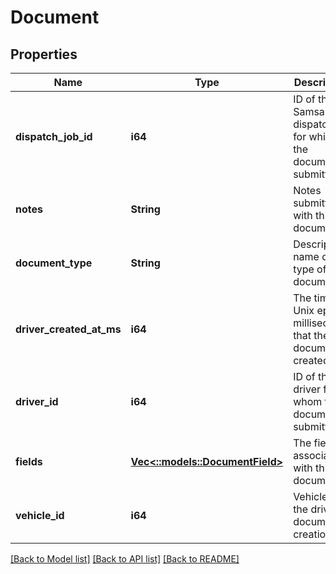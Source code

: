 # Document

## Properties
Name | Type | Description | Notes
------------ | ------------- | ------------- | -------------
**dispatch_job_id** | **i64** | ID of the Samsara dispatch job for which the document is submitted | [optional] 
**notes** | **String** | Notes submitted with this document. | [optional] 
**document_type** | **String** | Descriptive name of this type of document. | 
**driver_created_at_ms** | **i64** | The time in Unix epoch milliseconds that the document is created. | 
**driver_id** | **i64** | ID of the driver for whom the document is submitted | 
**fields** | [**Vec<::models::DocumentField>**](DocumentField.md) | The fields associated with this document. | 
**vehicle_id** | **i64** | VehicleID of the driver at document creation. | [optional] 

[[Back to Model list]](../README.md#documentation-for-models) [[Back to API list]](../README.md#documentation-for-api-endpoints) [[Back to README]](../README.md)



